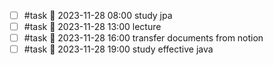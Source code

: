 - [ ] #task 📅 2023-11-28 08:00 study jpa
- [ ] #task 📅 2023-11-28 13:00 lecture
- [ ] #task 📅 2023-11-28 16:00 transfer documents from notion
- [ ] #task 📅 2023-11-28 19:00 study effective java